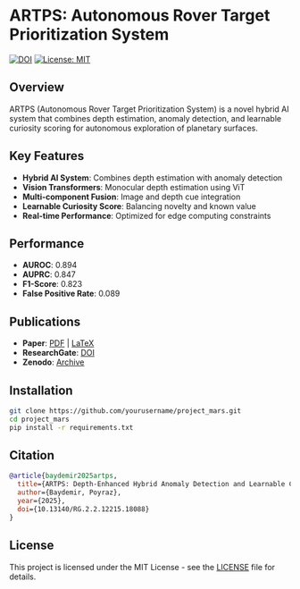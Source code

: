 # ARTPS: Autonomous Rover Target Prioritization System

[![DOI](https://zenodo.org/badge/DOI/10.13140/RG.2.2.12215.10000.svg)](https://doi.org/10.13140/RG.2.2.12215.10000)
[![License: MIT](https://img.shields.io/badge/License-MIT-yellow.svg)](https://opensource.org/licenses/MIT)

## Overview

ARTPS (Autonomous Rover Target Prioritization System) is a novel hybrid AI system that combines depth estimation, anomaly detection, and learnable curiosity scoring for autonomous exploration of planetary surfaces.

## Key Features

- **Hybrid AI System**: Combines depth estimation with anomaly detection
- **Vision Transformers**: Monocular depth estimation using ViT
- **Multi-component Fusion**: Image and depth cue integration
- **Learnable Curiosity Score**: Balancing novelty and known value
- **Real-time Performance**: Optimized for edge computing constraints

## Performance

- **AUROC**: 0.894
- **AUPRC**: 0.847  
- **F1-Score**: 0.823
- **False Positive Rate**: 0.089

## Publications

- **Paper**: [PDF](docs/paper.pdf) | [LaTeX](docs/paper.tex)
- **ResearchGate**: [DOI](https://doi.org/10.13140/RG.2.2.12215.10000)
- **Zenodo**: [Archive](https://zenodo.org/record/XXXXXXX)

## Installation

```bash
git clone https://github.com/yourusername/project_mars.git
cd project_mars
pip install -r requirements.txt
```

## Citation

```bibtex
@article{baydemir2025artps,
  title={ARTPS: Depth-Enhanced Hybrid Anomaly Detection and Learnable Curiosity Score for Autonomous Rover Target Prioritization},
  author={Baydemir, Poyraz},
  year={2025},
  doi={10.13140/RG.2.2.12215.18088}
}
```

## License

This project is licensed under the MIT License - see the [LICENSE](LICENSE) file for details.
